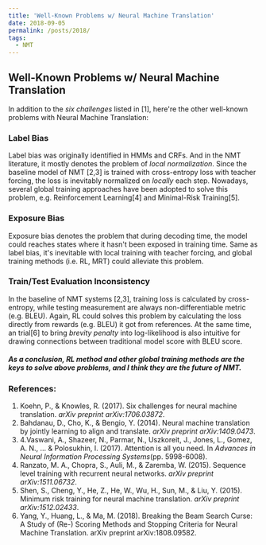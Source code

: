 ```yaml
---
title: 'Well-Known Problems w/ Neural Machine Translation'
date: 2018-09-05
permalink: /posts/2018/
tags:
  - NMT
---
```


## Well-Known Problems w/ Neural Machine Translation

In addition to the *six challenges* listed in [1], here're the other well-known problems with Neural Machine Translation:

### Label Bias

Label bias was originally identified in HMMs and CRFs. And in the NMT literature, it mostly denotes the problem of *local normalization*. Since the baseline model of NMT [2,3] is trained with cross-entropy loss with teacher forcing, the loss is inevitably normalized on *locally* each step. Nowadays, several global training approaches have been adopted to solve this problem, e.g. Reinforcement Learning[4] and Minimal-Risk Training[5].

### Exposure Bias

Exposure bias denotes the problem that during decoding time, the model could reaches states where it hasn't been exposed in training time. Same as label bias, it's inevitable with local training with teacher forcing, and global training methods (i.e. RL, MRT) could alleviate this problem.

### Train/Test Evaluation Inconsistency

In the baseline of NMT systems [2,3], training loss is calculated by cross-entropy, while testing measurement are always non-differentiable metric (e.g. BLEU). Again, RL could solves this problem by calculating the loss directly from rewards (e.g. BLEU) it got from references. At the same time, an trial[6] to bring *brevity penalty* into log-likelihood is also intuitive for drawing connections between traditional model score with BLEU score.

##### As a conclusion, RL method and other global training methods are the keys to solve above problems, and I think they are the future of NMT.



### References:

1. Koehn, P., & Knowles, R. (2017). Six challenges for neural machine translation. *arXiv preprint arXiv:1706.03872*.
2. Bahdanau, D., Cho, K., & Bengio, Y. (2014). Neural machine translation by jointly learning to align and translate. *arXiv preprint arXiv:1409.0473*.
3. 4.Vaswani, A., Shazeer, N., Parmar, N., Uszkoreit, J., Jones, L., Gomez, A. N., ... & Polosukhin, I. (2017). Attention is all you need. In *Advances in Neural Information Processing Systems*(pp. 5998-6008).
4. Ranzato, M. A., Chopra, S., Auli, M., & Zaremba, W. (2015). Sequence level training with recurrent neural networks. *arXiv preprint arXiv:1511.06732*.
5. Shen, S., Cheng, Y., He, Z., He, W., Wu, H., Sun, M., & Liu, Y. (2015). Minimum risk training for neural machine translation. *arXiv preprint arXiv:1512.02433*.
6. Yang, Y., Huang, L., & Ma, M. (2018). Breaking the Beam Search Curse: A Study of (Re-) Scoring Methods and Stopping Criteria for Neural Machine Translation. arXiv preprint arXiv:1808.09582.